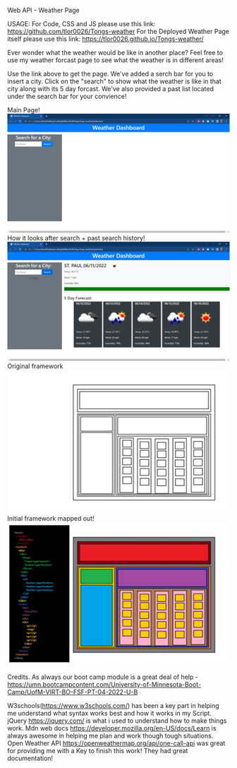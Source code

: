 Web API - Weather Page

USAGE:
For Code, CSS and JS please use this link: https://github.com/tlor0026/Tongs-weather
For the Deployed Weather Page itself please use this link: https://tlor0026.github.io/Tongs-weather/

Ever wonder what the weather would be like in another place? Feel free to use my weather forcast page to see what the weather is in different areas!

Use the link above to get the page. We've added a serch bar for you to insert a city. 
Click on the "search" to show what the weather is like in that city along with its 5 day forcast.
We've also provided a past list located under the search bar for your convience!

Main Page!
![alt text](assets/Main-page.PNG)
How it looks after search + past search history!
![alt text](assets/Main-page-2.PNG)
Original framework
![alt text](/Framework.png)
Initial framework mapped out!
![alt text](/Framework1.jpg)

Credits. 
As always our boot camp module is a great deal of help -https://umn.bootcampcontent.com/University-of-Minnesota-Boot-Camp/UofM-VIRT-BO-FSF-PT-04-2022-U-B


W3schools(https://www.w3schools.com/) has been a key part in helping me understand what syntax works best and how it works in my Script.
jQuery https://jquery.com/ is what i used to understand how to make things work.
Mdn web docs https://developer.mozilla.org/en-US/docs/Learn is always awesome in helping me plan and work though tough situations.
Open Weather API https://openweathermap.org/api/one-call-api was great for providing me with a Key to finish this work! They had great documentation!
